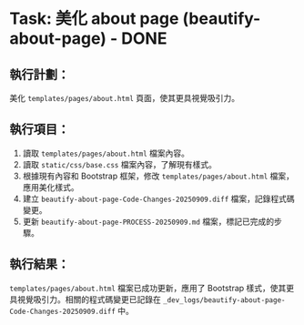 # Task: 美化 about page (beautify-about-page) - DONE

## 執行計劃：
美化 `templates/pages/about.html` 頁面，使其更具視覺吸引力。

## 執行項目：
1.  讀取 `templates/pages/about.html` 檔案內容。
2.  讀取 `static/css/base.css` 檔案內容，了解現有樣式。
3.  根據現有內容和 Bootstrap 框架，修改 `templates/pages/about.html` 檔案，應用美化樣式。
4.  建立 `beautify-about-page-Code-Changes-20250909.diff` 檔案，記錄程式碼變更。
5.  更新 `beautify-about-page-PROCESS-20250909.md` 檔案，標記已完成的步驟。

## 執行結果：
`templates/pages/about.html` 檔案已成功更新，應用了 Bootstrap 樣式，使其更具視覺吸引力。相關的程式碼變更已記錄在 `_dev_logs/beautify-about-page-Code-Changes-20250909.diff` 中。
